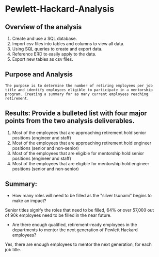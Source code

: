 # Pewlett-Hackard-Analysis

## Overview of the analysis

1.	Create and use a SQL database.
2.	Import csv files into tables and columns to view all data.
3.	Using SQL queries to create and export data. 
4.	Reference ERD to easily apply to the data. 
5.	Export new tables as csv files. 


## Purpose and Analysis

    The purpose is to determine the number of retiring employees per job title and identify employees eligible to participate in a mentorship program. Creating a summary for as many current employees reaching retirement. 
    

## Results: Provide a bulleted list with four major points from the two analysis deliverables. 

1.	Most of the employees that are approaching retirement hold senior positions (engineer and staff)
2.	Most of the employees that are approaching retirement hold engineer positions (senior and non-senior)
3.	Most of the employees that are eligible for mentorship hold senior positions (engineer and staff)
4.	Most of the employees that are eligible for mentorship hold engineer positions (senior and non-senior)


## Summary: 

*   How many roles will need to be filled as the "silver tsunami" begins to make an impact? 

Senior titles signify the roles that need to be filled, 64% or over 57,000 out of 90k employees need to be filled in the near future.

*   Are there enough qualified, retirement-ready employees in the departments to mentor the next generation of Pewlett Hackard employees? 

Yes, there are enough employees to mentor the next generation, for each job title. 
